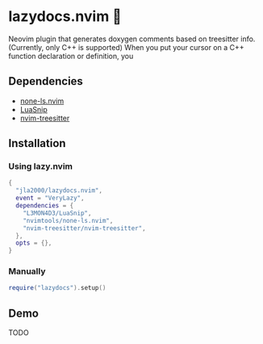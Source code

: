 # lazydocs.nvim 

Neovim plugin that generates doxygen comments based on treesitter info. (Currently, only C++ is supported)
When you put your cursor on a C++ function declaration or definition, you

## Dependencies

- [none-ls.nvim](https://github.com/nvimtools/none-ls.nvim)
- [LuaSnip](https://github.com/L3MON4D3/LuaSnip)
- [nvim-treesitter](https://github.com/nvim-treesitter/nvim-treesitter)

## Installation

### Using lazy.nvim

```lua
{
  "jla2000/lazydocs.nvim",
  event = "VeryLazy",
  dependencies = {
    "L3MON4D3/LuaSnip",
    "nvimtools/none-ls.nvim",
    "nvim-treesitter/nvim-treesitter",
  },
  opts = {},
}
```

### Manually

```lua
require("lazydocs").setup()
```

## Demo

TODO

